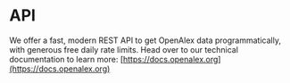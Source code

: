 # API

We offer a fast, modern REST API to get OpenAlex data programmatically, with generous free daily rate limits. Head over to our technical documentation to learn more: [https://docs.openalex.org](https://docs.openalex.org)
